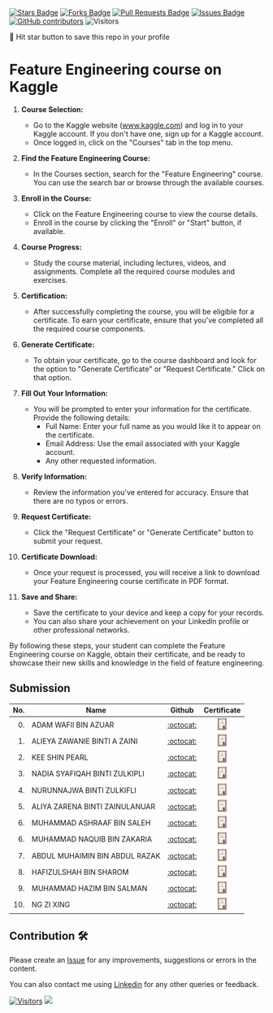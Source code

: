 
<a href="https://github.com/drshahizan/Python_EDA/stargazers"><img src="https://img.shields.io/github/stars/drshahizan/Python_EDA" alt="Stars Badge"/></a>
<a href="https://github.com/drshahizan/Python_EDA/network/members"><img src="https://img.shields.io/github/forks/drshahizan/Python_EDA" alt="Forks Badge"/></a>
<a href="https://github.com/drshahizan/Python_EDA/pulls"><img src="https://img.shields.io/github/issues-pr/drshahizan/Python_EDA" alt="Pull Requests Badge"/></a>
<a href="https://github.com/drshahizan/Python_EDA/issues"><img src="https://img.shields.io/github/issues/drshahizan/Python_EDA" alt="Issues Badge"/></a>
<a href="https://github.com/drshahizan/Python_EDA/graphs/contributors"><img alt="GitHub contributors" src="https://img.shields.io/github/contributors/drshahizan/Python_EDA?color=2b9348"></a>
![Visitors](https://api.visitorbadge.io/api/visitors?path=https%3A%2F%2Fgithub.com%2Fdrshahizan%2FPython_EDA&labelColor=%23d9e3f0&countColor=%23697689&style=flat)

🌟 Hit star button to save this repo in your profile

# Feature Engineering course on Kaggle

1. **Course Selection:**
   - Go to the Kaggle website (www.kaggle.com) and log in to your Kaggle account. If you don't have one, sign up for a Kaggle account.
   - Once logged in, click on the "Courses" tab in the top menu.

2. **Find the Feature Engineering Course:**
   - In the Courses section, search for the "Feature Engineering" course. You can use the search bar or browse through the available courses.

3. **Enroll in the Course:**
   - Click on the Feature Engineering course to view the course details.
   - Enroll in the course by clicking the "Enroll" or "Start" button, if available.

4. **Course Progress:**
   - Study the course material, including lectures, videos, and assignments. Complete all the required course modules and exercises.

5. **Certification:**
   - After successfully completing the course, you will be eligible for a certificate. To earn your certificate, ensure that you've completed all the required course components.

6. **Generate Certificate:**
   - To obtain your certificate, go to the course dashboard and look for the option to "Generate Certificate" or "Request Certificate." Click on that option.

7. **Fill Out Your Information:**
   - You will be prompted to enter your information for the certificate. Provide the following details:
     - Full Name: Enter your full name as you would like it to appear on the certificate.
     - Email Address: Use the email associated with your Kaggle account.
     - Any other requested information.

8. **Verify Information:**
   - Review the information you've entered for accuracy. Ensure that there are no typos or errors.

9. **Request Certificate:**
   - Click the "Request Certificate" or "Generate Certificate" button to submit your request.

10. **Certificate Download:**
    - Once your request is processed, you will receive a link to download your Feature Engineering course certificate in PDF format.

11. **Save and Share:**
    - Save the certificate to your device and keep a copy for your records.
    - You can also share your achievement on your LinkedIn profile or other professional networks.

By following these steps, your student can complete the Feature Engineering course on Kaggle, obtain their certificate, and be ready to showcase their new skills and knowledge in the field of feature engineering.

## Submission

| No.  | Name | Github |Certificate | 
| ---: | ----------------------------------------- | :----------------------: | :----------------------: | 
| 0.   | ADAM WAFII BIN AZUAR                      |  [:octocat:](https://github.com/Jokeryde) |<a href="https://www.credly.com/badges/4bc350fe-4dac-48eb-8ffa-123835bacef4/public_url"><img src="../../images/certificate.svg" width="24px" height="24px"></a> | 
| 1.   | ALIEYA ZAWANIE BINTI A ZAINI                     |  [:octocat:](https://github.com/Jokeryde) |<a href="https://www.credly.com/badges/4bc350fe-4dac-48eb-8ffa-123835bacef4/public_url"><img src="../../images/certificate.svg" width="24px" height="24px"></a> | 
| 2.   | KEE SHIN PEARL                     |  [:octocat:](https://github.com/Jokeryde) |<a href="https://www.credly.com/badges/4bc350fe-4dac-48eb-8ffa-123835bacef4/public_url"><img src="../../images/certificate.svg" width="24px" height="24px"></a> |
| 3.   | NADIA SYAFIQAH BINTI ZULKIPLI                     |  [:octocat:](https://github.com/nadiamel) |<a href="https://github.com/drshahizan/Python_EDA/assets/87573002/53f6dafa-e512-4b6b-8ead-571c97ad3fcc"><img src="../../images/certificate.svg" width="24px" height="24px"></a> | 
| 4.   | NURUNNAJWA BINTI ZULKIFLI                    |  [:octocat:](https://github.com/Nurunnajwa12) |<a href="https://github.com/Nurunnajwa12/Kaggle-Certificate/blob/main/README.md"><img src="../../images/certificate.svg" width="24px" height="24px"></a> | 
| 5.   | ALIYA ZARENA BINTI ZAINULANUAR                   |  [:octocat:](https://github.com/al1yaz) |<a href ="https://github.com/drshahizan/Python_EDA/assets/121778984/1bd874bb-bdd9-4757-812b-e426df2a6ea7"><img src="../../images/certificate.svg" width="24px" height="24px"></a> |
| 6.   | MUHAMMAD ASHRAAF BIN SALEH                  |  [:octocat:](https://github.com/AshraafSaleh) |<a href ="https://github.com/drshahizan/Python_EDA/assets/146650043/c4200055-584e-4db1-8b73-a74925fcee02"><img src="../../images/certificate.svg" width="24px" height="24px"></a> |
| 6.   | MUHAMMAD NAQUIB BIN ZAKARIA                  |  [:octocat:](https://github.com/nqbzkr01) |<a href ="https://github.com/drshahizan/Python_EDA/assets/92329710/82913a11-79b5-4faa-a32c-cd69d3f832a9"><img src="../../images/certificate.svg" width="24px" height="24px"></a> |
| 7.   | ABDUL MUHAIMIN BIN ABDUL RAZAK                  |  [:octocat:](https://github.com/Muhaimin005) |<a href ="https://github.com/drshahizan/Python_EDA/assets/94117041/ef648f85-ca18-43cf-be87-5b500c98142d"><img src="../../images/certificate.svg" width="24px" height="24px"></a> |
| 8.   | HAFIZULSHAH BIN SHAROM |  [:octocat:](https://github.com/Hafizulshah) |<a href ="https://github.com/drshahizan/Python_EDA/assets/146704678/63cff9c3-0d0e-4134-bf74-774a4e3ab585"><img src="../../images/certificate.svg" width="24px" height="24px"></a> |
| 9.   | MUHAMMAD HAZIM BIN SALMAN |  [:octocat:](https://github.com/hazimSalman) |<a href ="https://github.com/drshahizan/Python_EDA/assets/146742288/ee7bf731-6f9c-4eb8-81ce-5cea6d219c17"><img src="../../images/certificate.svg" width="24px" height="24px"></a> |
| 10.   | NG ZI XING |  [:octocat:](https://github.com/ngzxing) |<a href ="https://github.com/drshahizan/Python_EDA/assets/146742288/ee7bf731-6f9c-4eb8-81ce-5cea6d219c17"><img src="../../images/certificate.svg" width="24px" height="24px"></a> |

## Contribution 🛠️
Please create an [Issue](https://github.com/drshahizan/Python_EDA/issues) for any improvements, suggestions or errors in the content.

You can also contact me using [Linkedin](https://www.linkedin.com/in/drshahizan/) for any other queries or feedback.

[![Visitors](https://api.visitorbadge.io/api/visitors?path=https%3A%2F%2Fgithub.com%2Fdrshahizan&labelColor=%23697689&countColor=%23555555&style=plastic)](https://visitorbadge.io/status?path=https%3A%2F%2Fgithub.com%2Fdrshahizan)
![](https://hit.yhype.me/github/profile?user_id=81284918)


